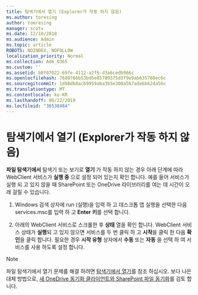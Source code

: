 ```yaml
---
title: 탐색기에서 열기 (Explorer가 작동 하지 않음)
ms.author: toresing
author: tomresing
manager: scotv
ms.date: 12/10/2018
ms.audience: Admin
ms.topic: article
ROBOTS: NOINDEX, NOFOLLOW
localization_priority: Normal
ms.collection: Adm_O365
ms.custom: ''
ms.assetid: b8f07022-69fe-4112-a2f6-d3a6cedb966c
ms.openlocfilehash: 7680766b53bd5e85789375d3f9e9ab635780ec6c
ms.sourcegitcommit: 1d98db8acb9959aba3b5e308a567ade6b62da56c
ms.translationtype: MT
ms.contentlocale: ko-KR
ms.lasthandoff: 08/22/2019
ms.locfileid: "36538484"
---
```

# <a name="open-with-explorer-isnt-working"></a>탐색기에서 열기 (Explorer가 작동 하지 않음)

**파일 탐색기에서** 탐색기 또는 보기로 **열기** 가 작동 하지 않는 경우 아래 단계에 따라 WebClient 서비스가 **실행 중** 으로 설정 되어 있는지 확인 합니다. 예를 들어 서비스가 실행 되 고 있지 않을 때 SharePoint 또는 OneDrive 라이브러리를 여는 데 시간이 오래 걸릴 수 있습니다. 
  
1. Windows 검색 상자에 run (실행)을 입력 하 고 데스크톱 앱 실행을 선택한 다음 services.msc를 입력 하 고 **Enter 키**를 선택 합니다.
    
2. 아래의 WebClient 서비스로 스크롤한 후 **상태** 열을 확인 합니다. WebClient 서비스 상태가 **실행**되 고 있지 않으면 서비스를 두 번 클릭 하 고 **시작**을 클릭 한 다음 **확인**을 클릭 합니다. 필요한 경우 **시작 유형** 상자에서 **수동** 또는 **자동** 을 선택 하 여 서비스를 사용 하도록 설정 합니다. 
    
> [!NOTE]
> 파일 탐색기에서 열기 문제를 해결 하려면 [탐색기에서 열기](https://go.microsoft.com/fwlink/?linkid=871665)를 참조 하십시오. 보다 나은 대체 방법으로, [새 OneDrive 동기화 클라이언트와 SharePoint 파일 동기화](https://go.microsoft.com/fwlink/?linkid=871666)를 검토 합니다. 
  

